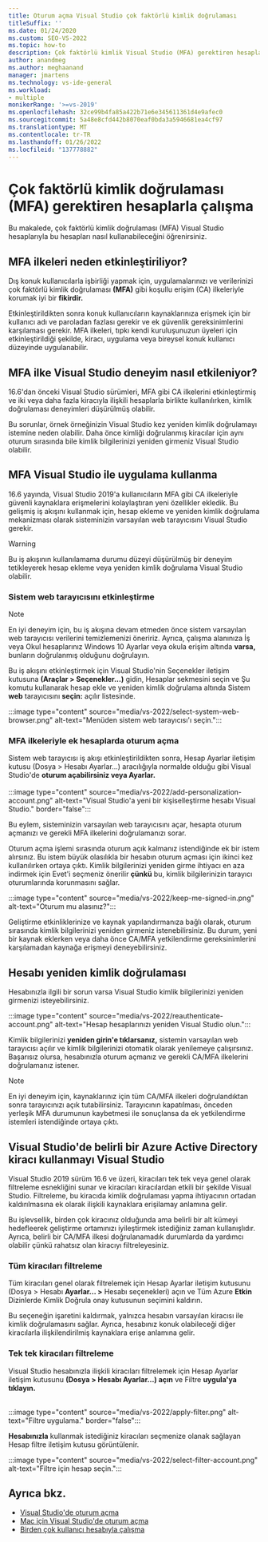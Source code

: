 ```yaml
---
title: Oturum açma Visual Studio çok faktörlü kimlik doğrulaması
titleSuffix: ''
ms.date: 01/24/2020
ms.custom: SEO-VS-2022
ms.topic: how-to
description: Çok faktörlü kimlik Visual Studio (MFA) gerektiren hesaplarda kimlik doğrulamasını kullanmayı öğrenin.
author: anandmeg
ms.author: meghaanand
manager: jmartens
ms.technology: vs-ide-general
ms.workload:
- multiple
monikerRange: '>=vs-2019'
ms.openlocfilehash: 32ce99b4fa85a422b71e6e345611361d4e9afec0
ms.sourcegitcommit: 5a48e8cfd442b8070eaf0bda3a5946681ea4cf97
ms.translationtype: MT
ms.contentlocale: tr-TR
ms.lasthandoff: 01/26/2022
ms.locfileid: "137778882"
---
```

# <a name="work-with-accounts-that-require-multi-factor-authentication-mfa"></a>Çok faktörlü kimlik doğrulaması (MFA) gerektiren hesaplarla çalışma

Bu makalede, çok faktörlü kimlik doğrulaması (MFA) Visual Studio hesaplarıyla bu hesapları nasıl kullanabileceğini öğrenirsiniz.

## <a name="why-enable-mfa-policies"></a>MFA ilkeleri neden etkinleştiriliyor?

Dış konuk kullanıcılarla işbirliği yapmak için, uygulamalarınızı ve verilerinizi çok faktörlü kimlik doğrulaması **(MFA)** gibi koşullu erişim (CA) ilkeleriyle korumak iyi bir **fikirdir.**  

Etkinleştirildikten sonra konuk kullanıcıların kaynaklarınıza erişmek için bir kullanıcı adı ve paroladan fazlası gerekir ve ek güvenlik gereksinimlerini karşılaması gerekir. MFA ilkeleri, tıpkı kendi kuruluşunuzun üyeleri için etkinleştirildiği şekilde, kiracı, uygulama veya bireysel konuk kullanıcı düzeyinde uygulanabilir. 

## <a name="how-is-the-visual-studio-experience-affected-by-mfa-policies"></a>MFA ilke Visual Studio deneyim nasıl etkileniyor?
16.6'dan önceki Visual Studio sürümleri, MFA gibi CA ilkelerini etkinleştirmiş ve iki veya daha fazla kiracıyla ilişkili hesaplarla birlikte kullanılırken, kimlik doğrulaması deneyimleri düşürülmüş olabilir.

Bu sorunlar, örnek örneğinizin Visual Studio kez yeniden kimlik doğrulamayı istemine neden olabilir. Daha önce kimliği doğrulanmış kiracılar için aynı oturum sırasında bile kimlik bilgilerinizi yeniden girmeniz Visual Studio olabilir.

## <a name="using-visual-studio-with-mfa-policies"></a>MFA Visual Studio ile uygulama kullanma
16.6 yayında, Visual Studio 2019'a kullanıcıların MFA gibi CA ilkeleriyle güvenli kaynaklara erişmelerini kolaylaştıran yeni özellikler ekledik. Bu gelişmiş iş akışını kullanmak için, hesap ekleme ve yeniden kimlik doğrulama mekanizması olarak sisteminizin varsayılan web tarayıcısını Visual Studio gerekir.  

> [!WARNING]
> Bu iş akışının kullanılamama durumu düzeyi düşürülmüş bir deneyim tetikleyerek hesap ekleme veya yeniden kimlik doğrulama Visual Studio olabilir. 

### <a name="enabling-system-web-browser"></a>Sistem web tarayıcısını etkinleştirme

> [!NOTE] 
> En iyi deneyim için, bu iş akışına devam etmeden önce sistem varsayılan web tarayıcısı verilerini temizlemenizi öneririz. Ayrıca, çalışma alanınıza İş veya Okul hesaplarınız Windows 10 Ayarlar veya okula erişim altında **varsa,** bunların doğrulanmış olduğunu doğrulayın.

Bu iş akışını etkinleştirmek için Visual Studio'nin Seçenekler iletişim kutusuna **(Araçlar > Seçenekler...)** gidin, Hesaplar sekmesini seçin ve Şu komutu kullanarak hesap ekle ve yeniden kimlik doğrulama altında Sistem  **web** tarayıcısını **seçin:** açılır listesinde. 

:::image type="content" source="media/vs-2022/select-system-web-browser.png" alt-text="Menüden sistem web tarayıcısı'ı seçin.":::

### <a name="sign-into-additional-accounts-with-mfapolicies"></a>MFA ilkeleriyle ek hesaplarda oturum açma 
Sistem web tarayıcısı iş akışı etkinleştirildikten sonra, Hesap Ayarlar iletişim kutusu (Dosya > Hesabı Ayarlar...) aracılığıyla normalde olduğu gibi Visual Studio'de **oturum açabilirsiniz veya Ayarlar.**   
</br>
:::image type="content" source="media/vs-2022/add-personalization-account.png" alt-text="Visual Studio'a yeni bir kişiselleştirme hesabı Visual Studio." border="false":::

Bu eylem, sisteminizin varsayılan web tarayıcısını açar, hesapta oturum açmanızı ve gerekli MFA ilkelerini doğrulamanızı sorar.

Oturum açma işlemi sırasında oturum açık kalmanız istendiğinde ek bir istem alırsınız. Bu istem büyük olasılıkla bir hesabın oturum açması için ikinci kez kullanılırken ortaya çıktı. Kimlik bilgilerinizi yeniden girme ihtiyacı en aza indirmek için Evet'i seçmeniz önerilir **çünkü** bu, kimlik bilgilerinizin tarayıcı oturumlarında korunmasını sağlar.

:::image type="content" source="media/vs-2022/keep-me-signed-in.png" alt-text="Oturum mu alasınız?":::

Geliştirme etkinliklerinize ve kaynak yapılandırmanıza bağlı olarak, oturum sırasında kimlik bilgilerinizi yeniden girmeniz istenebilirsiniz. Bu durum, yeni bir kaynak eklerken veya daha önce CA/MFA yetkilendirme gereksinimlerini karşılamadan kaynağa erişmeyi deneyebilirsiniz.

## <a name="reauthenticating-an-account"></a>Hesabı yeniden kimlik doğrulaması
Hesabınızla ilgili bir sorun varsa Visual Studio kimlik bilgilerinizi yeniden girmenizi isteyebilirsiniz.  

:::image type="content" source="media/vs-2022/reauthenticate-account.png" alt-text="Hesap hesaplarınızı yeniden Visual Studio olun.":::

Kimlik bilgilerinizi **yeniden girin'e tıklarsanız,** sistemin varsayılan web tarayıcısı açılır ve kimlik bilgilerinizi otomatik olarak yenilemeye çalışırsınız. Başarısız olursa, hesabınızla oturum açmanız ve gerekli CA/MFA ilkelerini doğrulamanız istener.

> [!NOTE] 
> En iyi deneyim için, kaynaklarınız için tüm CA/MFA ilkeleri doğrulandıktan sonra tarayıcınızı açık tutabilirsiniz. Tarayıcının kapatılması, önceden yerleşik MFA durumunun kaybetmesi ile sonuçlansa da ek yetkilendirme istemleri istendiğinde ortaya çıktı.

## <a name="how-to-opt-out-of-using-a-specific-azure-active-directory-tenant-in-visual-studio"></a>Visual Studio'de belirli bir Azure Active Directory kiracı kullanmayı Visual Studio

Visual Studio 2019 sürüm 16.6 ve üzeri, kiracıları tek tek veya genel olarak filtreleme esnekliğini sunar ve kiracıları kiracılardan etkili bir şekilde Visual Studio. Filtreleme, bu kiracıda kimlik doğrulaması yapma ihtiyacının ortadan kaldırılmasına ek olarak ilişkili kaynaklara erişilamay anlamına gelir.

Bu işlevsellik, birden çok kiracınız olduğunda ama belirli bir alt kümeyi hedefleerek geliştirme ortamınızı iyileştirmek istediğiniz zaman kullanışlıdır. Ayrıca, belirli bir CA/MFA ilkesi doğrulanamadık durumlarda da yardımcı olabilir çünkü rahatsız olan kiracıyı filtreleyesiniz. 

### <a name="how-to-filter-out-all-tenants"></a>Tüm kiracıları filtreleme
Tüm kiracıları genel olarak filtrelemek için Hesap Ayarlar iletişim kutusunu (Dosya > Hesabı **Ayarlar... >** Hesabı seçenekleri) açın ve Tüm Azure **Etkin** Dizinlerde Kimlik Doğrula onay kutusunun seçimini kaldırın.

Bu seçeneğin işaretini kaldırmak, yalnızca hesabın varsayılan kiracısı ile kimlik doğrulamasını sağlar. Ayrıca, hesabınız konuk olabileceği diğer kiracılarla ilişkilendirilmiş kaynaklara erişe anlamına gelir.

### <a name="how-to-filter-out-individual-tenants"></a>Tek tek kiracıları filtreleme
Visual Studio hesabınızla ilişkili kiracıları filtrelemek için Hesap Ayarlar iletişim kutusunu **(Dosya > Hesabı Ayarlar...) açın** ve Filtre **uygula'ya tıklayın.** 
</br>
</br>

:::image type="content" source="media/vs-2022/apply-filter.png" alt-text="Filtre uygulama." border="false":::

**Hesabınızla** kullanmak istediğiniz kiracıları seçmenize olanak sağlayan Hesap filtre iletişim kutusu görüntülenir. 

:::image type="content" source="media/vs-2022/select-filter-account.png" alt-text="Filtre için hesap seçin.":::

## <a name="see-also"></a>Ayrıca bkz.

- [Visual Studio'de oturum açma](signing-in-to-visual-studio.md)
- [Mac için Visual Studio'de oturum açma](/visualstudio/mac/signing-in)
- [Birden çok kullanıcı hesabıyla çalışma](work-with-multiple-user-accounts.md)
